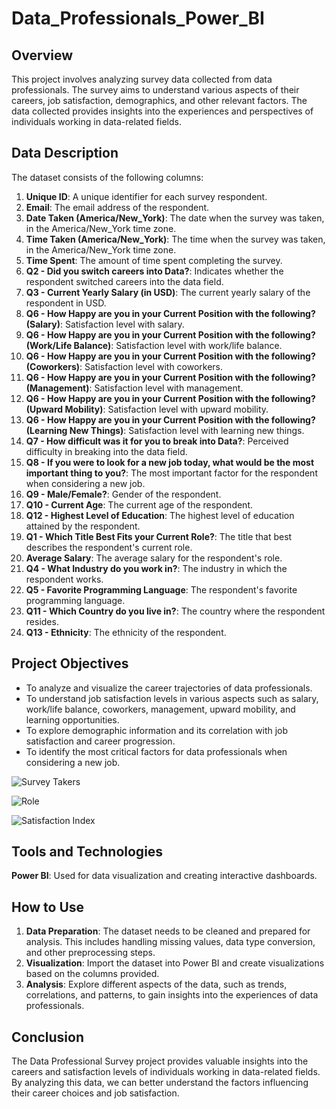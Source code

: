 # Data_Professionals_Power_BI

## Overview

This project involves analyzing survey data collected from data professionals. The survey aims to understand various aspects of their careers, job satisfaction, demographics, and other relevant factors. The data collected provides insights into the experiences and perspectives of individuals working in data-related fields.

## Data Description

The dataset consists of the following columns:

1. **Unique ID**: A unique identifier for each survey respondent.
2. **Email**: The email address of the respondent.
3. **Date Taken (America/New_York)**: The date when the survey was taken, in the America/New_York time zone.
4. **Time Taken (America/New_York)**: The time when the survey was taken, in the America/New_York time zone.
5. **Time Spent**: The amount of time spent completing the survey.
6. **Q2 - Did you switch careers into Data?**: Indicates whether the respondent switched careers into the data field.
7. **Q3 - Current Yearly Salary (in USD)**: The current yearly salary of the respondent in USD.
8. **Q6 - How Happy are you in your Current Position with the following? (Salary)**: Satisfaction level with salary.
9. **Q6 - How Happy are you in your Current Position with the following? (Work/Life Balance)**: Satisfaction level with work/life balance.
10. **Q6 - How Happy are you in your Current Position with the following? (Coworkers)**: Satisfaction level with coworkers.
11. **Q6 - How Happy are you in your Current Position with the following? (Management)**: Satisfaction level with management.
12. **Q6 - How Happy are you in your Current Position with the following? (Upward Mobility)**: Satisfaction level with upward mobility.
13. **Q6 - How Happy are you in your Current Position with the following? (Learning New Things)**: Satisfaction level with learning new things.
14. **Q7 - How difficult was it for you to break into Data?**: Perceived difficulty in breaking into the data field.
15. **Q8 - If you were to look for a new job today, what would be the most important thing to you?**: The most important factor for the respondent when considering a new job.
16. **Q9 - Male/Female?**: Gender of the respondent.
17. **Q10 - Current Age**: The current age of the respondent.
18. **Q12 - Highest Level of Education**: The highest level of education attained by the respondent.
19. **Q1 - Which Title Best Fits your Current Role?**: The title that best describes the respondent's current role.
20. **Average Salary**: The average salary for the respondent's role.
21. **Q4 - What Industry do you work in?**: The industry in which the respondent works.
22. **Q5 - Favorite Programming Language**: The respondent's favorite programming language.
23. **Q11 - Which Country do you live in?**: The country where the respondent resides.
24. **Q13 - Ethnicity**: The ethnicity of the respondent.

## Project Objectives

- To analyze and visualize the career trajectories of data professionals.
- To understand job satisfaction levels in various aspects such as salary, work/life balance, coworkers, management, upward mobility, and learning opportunities.
- To explore demographic information and its correlation with job satisfaction and career progression.
- To identify the most critical factors for data professionals when considering a new job.


 ![Survey Takers](https://github.com/AditiNamboodirirpad/Data_Professionals_Power_BI/Screenshots%20of%20Viz/Survey%20Takers.png)

 ![Role](https://github.com/AditiNamboodirirpad/Data_Professionals_Power_BI/Screenshots%20of%20Viz/Role.png)

![Satisfaction Index](https://github.com/AditiNamboodirirpad/Data_Professionals_Power_BI/Screenshots%20of%20Viz/Satisfaction%20Index.png)

## Tools and Technologies

**Power BI**: Used for data visualization and creating interactive dashboards.

## How to Use

1. **Data Preparation**: The dataset needs to be cleaned and prepared for analysis. This includes handling missing values, data type conversion, and other preprocessing steps.
2. **Visualization**: Import the dataset into Power BI and create visualizations based on the columns provided.
3. **Analysis**: Explore different aspects of the data, such as trends, correlations, and patterns, to gain insights into the experiences of data professionals.

## Conclusion

The Data Professional Survey project provides valuable insights into the careers and satisfaction levels of individuals working in data-related fields. By analyzing this data, we can better understand the factors influencing their career choices and job satisfaction.
